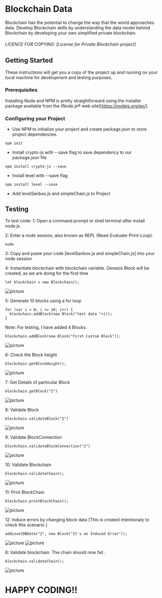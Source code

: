 # Blockchain Data

Blockchain has the potential to change the way that the world approaches data. Develop Blockchain skills by understanding the data model behind Blockchain by developing your own simplified private blockchain.

###### LICENCE FOR COPYING: [License for Private Blockchain project]

## Getting Started

These instructions will get you a copy of the project up and running on your local machine for development and testing purposes.

### Prerequisites

Installing Node and NPM is pretty straightforward using the installer package available from the (Node.js® web site)[https://nodejs.org/en/].

### Configuring your Project

- Use NPM to initialize your project and create package.json to store project dependencies.
```
npm init
```
- Install crypto-js with --save flag to save dependency to our package.json file
```
npm install crypto-js --save
```
- Install level with --save flag
```
npm install level --save
```

- Add levelSanbox.js and simpleChain.js to Project

## Testing

To test code:
1: Open a command prompt or shell terminal after install node.js.

2: Enter a node session, also known as REPL (Read-Evaluate-Print-Loop).
```
node
```
3: Copy and paste your code [levelSanbox.js and simpleChain.js] into your node session

4: Instantiate blockchain with blockchain variable. Genesis Block will be created, as we are doing for the first time
```
let blockchain = new Blockchain();
```

![picture](projectimages/001_creategenesisblock.png)


5: Generate 10 blocks using a for loop
```
for (var i = 0; i <= 10; i++) {
  blockchain.addBlock(new Block("test data "+i));
}
```

Note: For testing, I have added 4 Blocks. 
```
blockchain.addBlock(new Block("First Custom Block"));
```

![picture](projectimages/002_addnewblock.png)


6: Check the Block height
```
blockchain.getBlockHeight();
```

![picture](projectimages/003_blockheight.png)


7: Get Details of particular Block
```
blockchain.getBlock("2")
```

![picture](projectimages/004_getparticularblock.png)


8: Validate Block
```
blockchain.validateBlock("2")
```

![picture](projectimages/005_validateblock.png)


9: Validate BlockConnection
```
blockchain.validateBlockConnection("2")
```

![picture](projectimages/006_validblockconnection.png)



10: Validate Blockchain
```
blockchain.validateChain();
```

![picture](projectimages/007_validatechain.png)


11: Print BlockChain
```
blockchain.printBlockChain();
```

![picture](projectimages/008_printblockchain.png)


12: Induce errors by changing block data [This is created intentionaly to check this scenario ]
```
addLevelDBData("2", new Block("It's an Induced Error"));
```

![picture](projectimages/009_incubateerror.png)
![picture](projectimages/010_wrongblockchain.png)

8: Validate blockchain. The chain should now fail .
```
blockchain.validateChain();
```

![picture](projectimages/011_blockchainnotvalidated.png)



# HAPPY CODING!!
